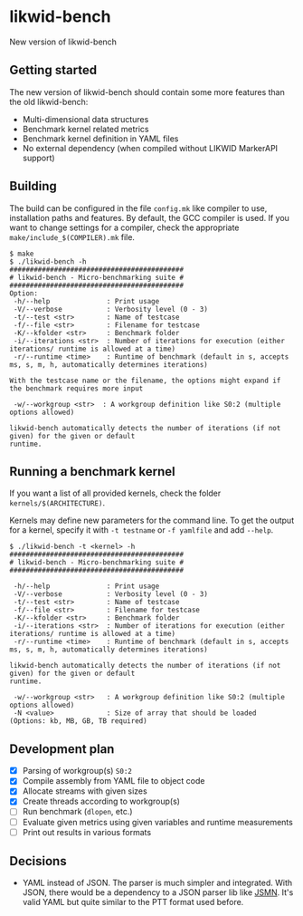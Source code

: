 # likwid-bench

New version of likwid-bench

## Getting started

The new version of likwid-bench should contain some more features than the old likwid-bench:
- Multi-dimensional data structures
- Benchmark kernel related metrics
- Benchmark kernel definition in YAML files
- No external dependency (when compiled without LIKWID MarkerAPI support)

## Building

The build can be configured in the file `config.mk` like compiler to use, installation paths and features. By default, the GCC compiler is used. If you want to change settings for a compiler, check the appropriate `make/include_$(COMPILER).mk` file.

```
$ make
$ ./likwid-bench -h
###########################################
# likwid-bench - Micro-benchmarking suite #
###########################################
Option:
 -h/--help              : Print usage
 -V/--verbose           : Verbosity level (0 - 3)
 -t/--test <str>        : Name of testcase
 -f/--file <str>        : Filename for testcase
 -K/--kfolder <str>     : Benchmark folder
 -i/--iterations <str>  : Number of iterations for execution (either iterations/ runtime is allowed at a time)
 -r/--runtime <time>    : Runtime of benchmark (default in s, accepts ms, s, m, h, automatically determines iterations)

With the testcase name or the filename, the options might expand if the benchmark requires more input

 -w/--workgroup <str>  : A workgroup definition like S0:2 (multiple options allowed)

likwid-bench automatically detects the number of iterations (if not given) for the given or default
runtime.
```

## Running a benchmark kernel

If you want a list of all provided kernels, check the folder `kernels/$(ARCHITECTURE)`.

Kernels may define new parameters for the command line. To get the output for a kernel, specify it with `-t testname` or `-f yamlfile` and add `--help`.

```
$ ./likwid-bench -t <kernel> -h
###########################################
# likwid-bench - Micro-benchmarking suite #
###########################################

 -h/--help              : Print usage
 -V/--verbose           : Verbosity level (0 - 3)
 -t/--test <str>        : Name of testcase
 -f/--file <str>        : Filename for testcase
 -K/--kfolder <str>     : Benchmark folder
 -i/--iterations <str>  : Number of iterations for execution (either iterations/ runtime is allowed at a time)
 -r/--runtime <time>    : Runtime of benchmark (default in s, accepts ms, s, m, h, automatically determines iterations)

likwid-bench automatically detects the number of iterations (if not given) for the given or default
runtime.

 -w/--workgroup <str>   : A workgroup definition like S0:2 (multiple options allowed)
 -N <value>             : Size of array that should be loaded (Options: kb, MB, GB, TB required)
```



## Development plan

- [x] Parsing of workgroup(s) `S0:2`
- [x] Compile assembly from YAML file to object code
- [x] Allocate streams with given sizes
- [x] Create threads according to workgroup(s)
- [ ] Run benchmark (`dlopen`, etc.)
- [ ] Evaluate given metrics using given variables and runtime measurements
- [ ] Print out results in various formats

## Decisions
- YAML instead of JSON. The parser is much simpler and integrated. With JSON, there would be a dependency to a JSON parser lib like [JSMN](https://github.com/zserge/jsmn). It's valid YAML but quite similar to the PTT format used before.

